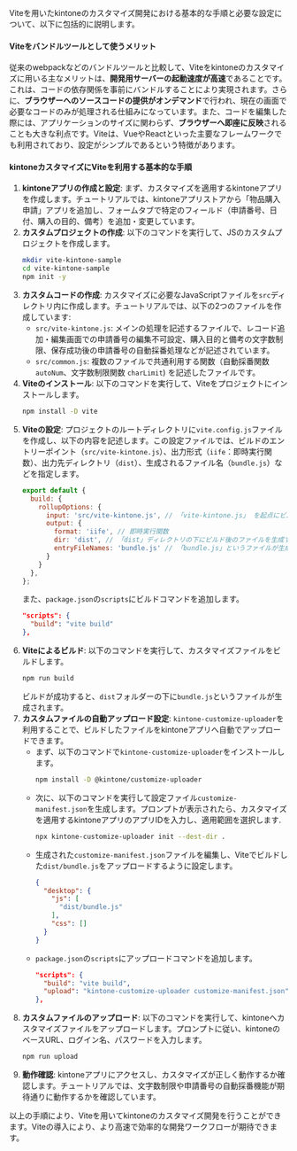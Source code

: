 Viteを用いたkintoneのカスタマイズ開発における基本的な手順と必要な設定について、以下に包括的に説明します。

#### Viteをバンドルツールとして使うメリット
従来のwebpackなどのバンドルツールと比較して、Viteをkintoneのカスタマイズに用いる主なメリットは、**開発用サーバーの起動速度が高速**であることです。これは、コードの依存関係を事前にバンドルすることにより実現されます。さらに、**ブラウザーへのソースコードの提供がオンデマンド**で行われ、現在の画面で必要なコードのみが処理される仕組みになっています。また、コードを編集した際には、アプリケーションのサイズに関わらず、**ブラウザーへ即座に反映**されることも大きな利点です。Viteは、VueやReactといった主要なフレームワークでも利用されており、設定がシンプルであるという特徴があります。

#### kintoneカスタマイズにViteを利用する基本的な手順

1.  **kintoneアプリの作成と設定**: まず、カスタマイズを適用するkintoneアプリを作成します。チュートリアルでは、kintoneアプリストアから「物品購入申請」アプリを追加し、フォームタブで特定のフィールド（申請番号、日付、購入の目的、備考）を追加・変更しています。
2.  **カスタムプロジェクトの作成**: 以下のコマンドを実行して、JSのカスタムプロジェクトを作成します。
    ```bash
    mkdir vite-kintone-sample
    cd vite-kintone-sample
    npm init -y
    ```
3.  **カスタムコードの作成**: カスタマイズに必要なJavaScriptファイルを`src`ディレクトリ内に作成します。チュートリアルでは、以下の2つのファイルを作成しています:
    *   `src/vite-kintone.js`: メインの処理を記述するファイルで、レコード追加・編集画面での申請番号の編集不可設定、購入目的と備考の文字数制限、保存成功後の申請番号の自動採番処理などが記述されています。
    *   `src/common.js`: 複数のファイルで共通利用する関数（自動採番関数 `autoNum`、文字数制限関数 `charLimit`) を記述したファイルです。
4.  **Viteのインストール**: 以下のコマンドを実行して、Viteをプロジェクトにインストールします。
    ```bash
    npm install -D vite
    ```
5.  **Viteの設定**: プロジェクトのルートディレクトリに`vite.config.js`ファイルを作成し、以下の内容を記述します。この設定ファイルでは、ビルドのエントリーポイント（`src/vite-kintone.js`）、出力形式（`iife`：即時実行関数）、出力先ディレクトリ（`dist`）、生成されるファイル名（`bundle.js`）などを指定します。
    ```javascript
    export default {
      build: {
        rollupOptions: {
          input: 'src/vite-kintone.js', // 「vite-kintone.js」 を起点にビルドする
          output: {
            format: 'iife', // 即時実行関数
            dir: 'dist', // 「dist」ディレクトリの下にビルド後のファイルを生成する
            entryFileNames: 'bundle.js' // 「bundle.js」というファイルが生成される
          }
        }
      },
    };
    ```
    また、`package.json`の`scripts`にビルドコマンドを追加します。
    ```json
    "scripts": {
      "build": "vite build"
    },
    ```
6.  **Viteによるビルド**: 以下のコマンドを実行して、カスタマイズファイルをビルドします。
    ```bash
    npm run build
    ```
    ビルドが成功すると、`dist`フォルダーの下に`bundle.js`というファイルが生成されます。
7.  **カスタムファイルの自動アップロード設定**: `kintone-customize-uploader`を利用することで、ビルドしたファイルをkintoneアプリへ自動でアップロードできます。
    *   まず、以下のコマンドで`kintone-customize-uploader`をインストールします。
        ```bash
        npm install -D @kintone/customize-uploader
        ```
    *   次に、以下のコマンドを実行して設定ファイル`customize-manifest.json`を生成します。プロンプトが表示されたら、カスタマイズを適用するkintoneアプリのアプリIDを入力し、適用範囲を選択します.
        ```bash
        npx kintone-customize-uploader init --dest-dir .
        ```
    *   生成された`customize-manifest.json`ファイルを編集し、Viteでビルドした`dist/bundle.js`をアップロードするように設定します。
        ```json
        {
          "desktop": {
            "js": [
              "dist/bundle.js"
            ],
            "css": []
          }
        }
        ```
    *   `package.json`の`scripts`にアップロードコマンドを追加します。
        ```json
        "scripts": {
          "build": "vite build",
          "upload": "kintone-customize-uploader customize-manifest.json"
        },
        ```
8.  **カスタムファイルのアップロード**: 以下のコマンドを実行して、kintoneへカスタマイズファイルをアップロードします。プロンプトに従い、kintoneのベースURL、ログイン名、パスワードを入力します。
    ```bash
    npm run upload
    ```
9.  **動作確認**: kintoneアプリにアクセスし、カスタマイズが正しく動作するか確認します。チュートリアルでは、文字数制限や申請番号の自動採番機能が期待通りに動作するかを確認しています。

以上の手順により、Viteを用いてkintoneのカスタマイズ開発を行うことができます。Viteの導入により、より高速で効率的な開発ワークフローが期待できます。